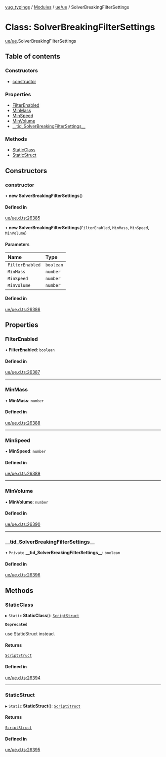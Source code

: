[yug_typings](../README.md) / [Modules](../modules.md) / [ue/ue](../modules/ue_ue.md) / SolverBreakingFilterSettings

# Class: SolverBreakingFilterSettings

[ue/ue](../modules/ue_ue.md).SolverBreakingFilterSettings

## Table of contents

### Constructors

- [constructor](ue_ue.SolverBreakingFilterSettings.md#constructor)

### Properties

- [FilterEnabled](ue_ue.SolverBreakingFilterSettings.md#filterenabled)
- [MinMass](ue_ue.SolverBreakingFilterSettings.md#minmass)
- [MinSpeed](ue_ue.SolverBreakingFilterSettings.md#minspeed)
- [MinVolume](ue_ue.SolverBreakingFilterSettings.md#minvolume)
- [\_\_tid\_SolverBreakingFilterSettings\_\_](ue_ue.SolverBreakingFilterSettings.md#__tid_solverbreakingfiltersettings__)

### Methods

- [StaticClass](ue_ue.SolverBreakingFilterSettings.md#staticclass)
- [StaticStruct](ue_ue.SolverBreakingFilterSettings.md#staticstruct)

## Constructors

### constructor

• **new SolverBreakingFilterSettings**()

#### Defined in

[ue/ue.d.ts:26385](https://github.com/YugMetaverse/yug_typings/blob/25cad34/ue/ue.d.ts#L26385)

• **new SolverBreakingFilterSettings**(`FilterEnabled`, `MinMass`, `MinSpeed`, `MinVolume`)

#### Parameters

| Name | Type |
| :------ | :------ |
| `FilterEnabled` | `boolean` |
| `MinMass` | `number` |
| `MinSpeed` | `number` |
| `MinVolume` | `number` |

#### Defined in

[ue/ue.d.ts:26386](https://github.com/YugMetaverse/yug_typings/blob/25cad34/ue/ue.d.ts#L26386)

## Properties

### FilterEnabled

• **FilterEnabled**: `boolean`

#### Defined in

[ue/ue.d.ts:26387](https://github.com/YugMetaverse/yug_typings/blob/25cad34/ue/ue.d.ts#L26387)

___

### MinMass

• **MinMass**: `number`

#### Defined in

[ue/ue.d.ts:26388](https://github.com/YugMetaverse/yug_typings/blob/25cad34/ue/ue.d.ts#L26388)

___

### MinSpeed

• **MinSpeed**: `number`

#### Defined in

[ue/ue.d.ts:26389](https://github.com/YugMetaverse/yug_typings/blob/25cad34/ue/ue.d.ts#L26389)

___

### MinVolume

• **MinVolume**: `number`

#### Defined in

[ue/ue.d.ts:26390](https://github.com/YugMetaverse/yug_typings/blob/25cad34/ue/ue.d.ts#L26390)

___

### \_\_tid\_SolverBreakingFilterSettings\_\_

• `Private` **\_\_tid\_SolverBreakingFilterSettings\_\_**: `boolean`

#### Defined in

[ue/ue.d.ts:26396](https://github.com/YugMetaverse/yug_typings/blob/25cad34/ue/ue.d.ts#L26396)

## Methods

### StaticClass

▸ `Static` **StaticClass**(): [`ScriptStruct`](ue_ue.ScriptStruct.md)

**`Deprecated`**

use StaticStruct instead.

#### Returns

[`ScriptStruct`](ue_ue.ScriptStruct.md)

#### Defined in

[ue/ue.d.ts:26394](https://github.com/YugMetaverse/yug_typings/blob/25cad34/ue/ue.d.ts#L26394)

___

### StaticStruct

▸ `Static` **StaticStruct**(): [`ScriptStruct`](ue_ue.ScriptStruct.md)

#### Returns

[`ScriptStruct`](ue_ue.ScriptStruct.md)

#### Defined in

[ue/ue.d.ts:26395](https://github.com/YugMetaverse/yug_typings/blob/25cad34/ue/ue.d.ts#L26395)
